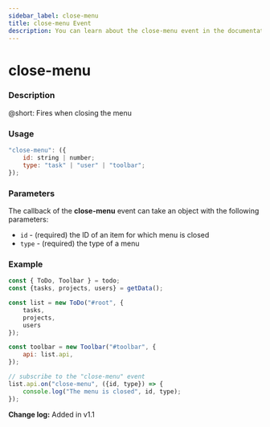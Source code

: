 ```yaml
---
sidebar_label: close-menu
title: close-menu Event
description: You can learn about the close-menu event in the documentation of the DHTMLX JavaScript To Do List library. Browse developer guides and API reference, try out code examples and live demos, and download a free 30-day evaluation version of DHTMLX To Do List.
---
```


# close-menu

### Description

@short: Fires when closing the menu

### Usage

~~~js
"close-menu": ({
    id: string | number;
    type: "task" | "user" | "toolbar";
});
~~~

### Parameters

The callback of the **close-menu** event can take an object with the following parameters:

- `id` - (required) the ID of an item for which menu is closed
- `type` - (required) the type of a menu

### Example

~~~js
const { ToDo, Toolbar } = todo;
const {tasks, projects, users} = getData();

const list = new ToDo("#root", {
	tasks,
    projects,
    users
});

const toolbar = new Toolbar("#toolbar", {
	api: list.api,
});

// subscribe to the "close-menu" event
list.api.on("close-menu", ({id, type}) => {
    console.log("The menu is closed", id, type); 
});
~~~

**Change log:** Added in v1.1